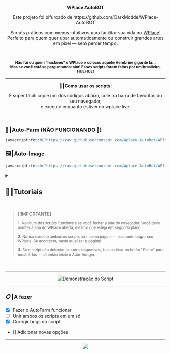 
<p align="center"><strong>WPlace AutoBOT</strong></p>
<p align="center">
Este projeto foi bifurcado de https://github.com/DarkModde/WPlace-AutoBOT
</p>
<p align="center">
  Scripts práticos com menus intuitivos para facilitar sua vida no <a href="https://wplace.live" target="_blank">WPlace</a>!<br>
  Perfeito para quem quer upar automaticamente ou construir grandes artes em pixel — sem perder tempo.
</p>

<br>

<p align="center">
  <sub><strong>Não fui eu quem "hackeou" o WPlace e colocou aquele Herobrine gigante lá...<br>
  Mas se você está se perguntando: sim! Esses scripts foram feitos por um brasileiro. HUEHUE!</strong></sub>
</p>

---

<p align="center"><strong>🚀┃Como usar os scripts:</strong></p>

<p align="center">
  É super fácil: copie um dos códigos abaixo, cole na barra de favoritos do seu navegador,<br>
  e execute enquanto estiver no wplace.live.
</p>

<br>

### 🎯┃Auto-Farm (NÃO FUNCIONANDO 🚫)

```js
javascript:fetch("https://raw.githubusercontent.com/Wplace-AutoBot/WPlace-AutoBOT/refs/heads/main/Auto-Farm.js").then(t=>t.text()).then(eval);
```

### 🖼️┃Auto-Image

```js
javascript:fetch("https://raw.githubusercontent.com/Wplace-AutoBot/WPlace-AutoBOT/refs/heads/main/Auto-Image.js").then(t=>t.text()).then(eval);
```

<details>
  <summary><h2>📖┃Tutoriais</h2></summary>

---

![Parte 1](https://i.imgur.com/wpo8kbW.png)

---

![Parte 2](https://i.imgur.com/wv5gP2t.png)

---

![Parte 3](https://i.imgur.com/SgyvFQU.png)

</details>



<br>

> [!IMPORTANTE]
> <p><sub><strong>1.</strong> Nenhum dos scripts funcionará se você fechar a aba do navegador. Você deve manter a aba do WPlace aberta, mesmo que esteja em segundo plano.</sub></p>
> <p><sub><strong>2.</strong> Nunca execute ambos os scripts na mesma página — isso pode bugar seu WPlace. Se acontecer, basta atualizar a página!</sub></p>
> <p><sub><strong>3.</strong> Se o script não detectar as cores disponíveis, basta clicar no botão "Pintar" para mostrá-las — só então inicie o Auto-Imager.</sub></p>

<br>

---

<p align="center">
  <img src="https://i.imgur.com/VbHh9jI.png" alt="Demonstração do Script"/>
</p>

---

### 📋┃A fazer

- [x] Fazer o AutoFarm funcionar
- [ ] Unir ambos os scripts em um só  
- [x] Corrigir bugs do script  
- [] Adicionar novas opções

---

<p align="center">
  <a href="#"><img src="https://komarev.com/ghpvc/?username=WPlace-AutoBOT&style=for-the-badge&label=Views:&color=gray"/></a>
</p>
